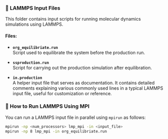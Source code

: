 ### 🧾 LAMMPS Input Files

This folder contains input scripts for running molecular dynamics simulations using LAMMPS.

#### Files:

- **`org_equilibriate.run`**  
  Script used to equilibrate the system before the production run.

- **`ssproduction.run`**  
  Script for carrying out the production simulation after equilibration.

- **`in.production`**  
  A helper input file that serves as documentation. It contains detailed comments explaining various commonly used lines in a typical LAMMPS input file, useful for customization or reference.

### 🚀 How to Run LAMMPS Using MPI

You can run a LAMMPS input file in parallel using `mpirun` as follows:

```bash
mpirun -np <num_processors> lmp_mpi -in <input_file>
mpirun -np 8 lmp_mpi -in org_equilibriate.run
